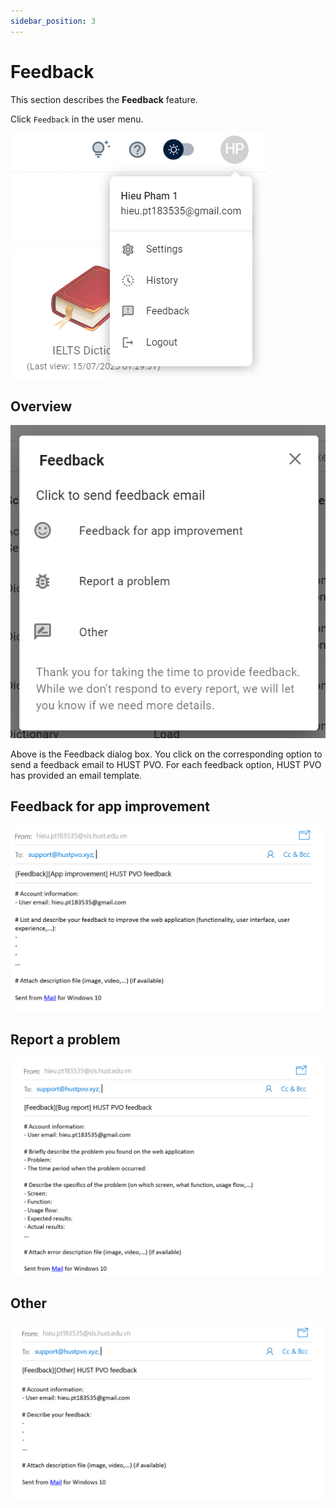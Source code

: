 ```yaml
---
sidebar_position: 3
---
```


# Feedback

This section describes the **Feedback** feature.

Click ```Feedback``` in the user menu.

![User menu](../img/userMenu.png)

## Overview

![Feedback dialog](./img/feedbackDialog.png)

Above is the Feedback dialog box. You click on the corresponding option to send a feedback email to HUST PVO. For each feedback option, HUST PVO has provided an email template.

## Feedback for app improvement

![Feedback for app improvement template email](./img/templateFeedbackAppImprove.png)

## Report a problem

![Report a problem template email](./img/templateReportBug.png)

## Other

![Other template email](./img/templateOther.png)